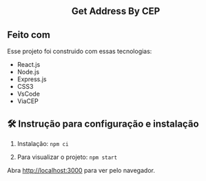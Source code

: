 <h2 align="center">
  Get Address By CEP<br/>
</h2>

## Feito com

Esse projeto foi construido com essas tecnologias:

- React.js
- Node.js
- Express.js
- CSS3
- VsCode
- ViaCEP

## 🛠 Instrução para configuração e instalação

1. Instalação: `npm ci`

2. Para visualizar o projeto: `npm start`

Abra [http://localhost:3000](http://localhost:3000) para ver pelo navegador.

